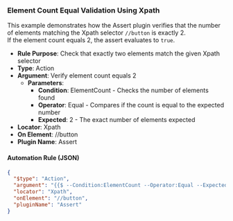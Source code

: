 ### Element Count Equal Validation Using Xpath

This example demonstrates how the Assert plugin verifies that the number of elements matching the Xpath selector `//button` is exactly 2.  
If the element count equals 2, the assert evaluates to `true`.

- **Rule Purpose**: Check that exactly two elements match the given Xpath selector  
- **Type**: Action  
- **Argument**: Verify element count equals 2  
  - **Parameters**:  
    - **Condition**: ElementCount - Checks the number of elements found  
    - **Operator**: Equal - Compares if the count is equal to the expected number  
    - **Expected**: 2 - The exact number of elements expected  
- **Locator**: Xpath  
- **On Element**: //button  
- **Plugin Name**: Assert  

#### Automation Rule (JSON)

```json
{
  "$type": "Action",
  "argument": "{{$ --Condition:ElementCount --Operator:Equal --Expected:2}}",
  "locator": "Xpath",
  "onElement": "//button",
  "pluginName": "Assert"
}
```
